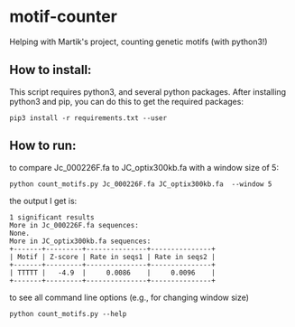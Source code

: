 # motif-counter

Helping with Martik's project, counting genetic motifs (with python3!)

## How to install:

This script requires python3, and several python packages. After
installing python3 and pip, you can do this to get the required
packages:

```
pip3 install -r requirements.txt --user
```

## How to run:

to compare Jc_000226F.fa to JC_optix300kb.fa with a window size of 5:

```
python count_motifs.py Jc_000226F.fa JC_optix300kb.fa  --window 5
```

the output I get is:

```
1 significant results
More in Jc_000226F.fa sequences:
None.
More in JC_optix300kb.fa sequences:
+-------+---------+---------------+---------------+
| Motif | Z-score | Rate in seqs1 | Rate in seqs2 |
+-------+---------+---------------+---------------+
| TTTTT |   -4.9  |     0.0086    |     0.0096    |
+-------+---------+---------------+---------------+
```


to see all command line options (e.g., for changing window size)

```
python count_motifs.py --help
```

